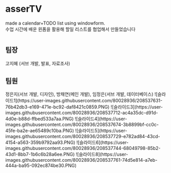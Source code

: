 # asserTV
made a calendar+TODO list using windowform.<br>
수업 시간에 배운 윈폼을 활용해 할일 리스트를 협업해서 만들었습니다
#
<h2>팀장</h2> 고지혜 (서브 개발, 발표, 자료조사) <br>
<h2>팀원</h2> 정은지(서브 개발, 디자인), 방채연(메인 개발), 임정은(서브 개발, 데이터베이스)
![슬라이드1](https://user-images.githubusercontent.com/80028936/208537631-76b42db3-e169-471e-bc92-daf8421c0859.PNG)
![슬라이드3](https://user-images.githubusercontent.com/80028936/208537712-ac4a35dc-d91d-4d0e-b88d-ffbed533a7aa.PNG)
![슬라이드4](https://user-images.githubusercontent.com/80028936/208537674-3b8899bf-cc0c-45fe-ba2e-ae65489c10ba.PNG)
![슬라이드5](https://user-images.githubusercontent.com/80028936/208537729-e782ad84-43cd-4154-a563-359b9792aa93.PNG)
![슬라이드6](https://user-images.githubusercontent.com/80028936/208537744-68049798-85b2-43d1-8bb7-1b6c6b28a6ee.PNG)
![슬라이드8](https://user-images.githubusercontent.com/80028936/208537761-74d5e814-a7eb-444a-ba95-092ec874be30.PNG)
